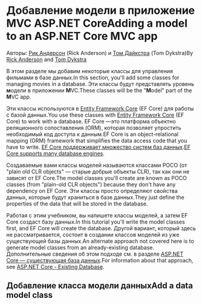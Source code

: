 # <a name="adding-a-model-to-an-aspnet-core-mvc-app"></a><span data-ttu-id="83775-101">Добавление модели в приложение MVC ASP.NET Core</span><span class="sxs-lookup"><span data-stu-id="83775-101">Adding a model to an ASP.NET Core MVC app</span></span>

<span data-ttu-id="83775-102">Авторы: [Рик Андерсон](https://twitter.com/RickAndMSFT) (Rick Anderson) и [Том Дайкстра](https://github.com/tdykstra) (Tom Dykstra)</span><span class="sxs-lookup"><span data-stu-id="83775-102">By [Rick Anderson](https://twitter.com/RickAndMSFT) and [Tom Dykstra](https://github.com/tdykstra)</span></span>

<span data-ttu-id="83775-103">В этом разделе мы добавим некоторые классы для управления фильмами в базе данных.</span><span class="sxs-lookup"><span data-stu-id="83775-103">In this section, you'll add some classes for managing movies in a database.</span></span> <span data-ttu-id="83775-104">Эти классы будут представлять уровень **м**одели в приложении **M**VC.</span><span class="sxs-lookup"><span data-stu-id="83775-104">These classes will be the "**M**odel" part of the **M**VC app.</span></span>

<span data-ttu-id="83775-105">Эти классы используются в [Entity Framework Core](https://docs.microsoft.com/ef/core) (EF Core) для работы с базой данных.</span><span class="sxs-lookup"><span data-stu-id="83775-105">You use these classes with [Entity Framework Core](https://docs.microsoft.com/ef/core) (EF Core) to work with a database.</span></span> <span data-ttu-id="83775-106">EF Core —это платформа объектно реляционного сопоставления (ORM), которая позволяет упростить необходимый код доступа к данным.</span><span class="sxs-lookup"><span data-stu-id="83775-106">EF Core is an object-relational mapping (ORM) framework that simplifies the data access code that you have to write.</span></span> <span data-ttu-id="83775-107">[EF Core поддерживает множество систем баз данных](https://docs.microsoft.com/ef/core/providers/).</span><span class="sxs-lookup"><span data-stu-id="83775-107">[EF Core supports many database engines](https://docs.microsoft.com/ef/core/providers/).</span></span>

<span data-ttu-id="83775-108">Создаваемые вами классы моделей называются классами POCO (от "plain old CLR objects" — старые добрые объекты CLR), так как они не зависят от EF Core.</span><span class="sxs-lookup"><span data-stu-id="83775-108">The model classes you'll create are known as POCO classes (from "plain-old CLR objects") because they don't have any dependency on EF Core.</span></span> <span data-ttu-id="83775-109">Эти классы просто определяют свойства данных, которые будут храниться в базе данных.</span><span class="sxs-lookup"><span data-stu-id="83775-109">They just define the properties of the data that will be stored in the database.</span></span>

<span data-ttu-id="83775-110">Работая с этим учебником, вы напишете классы моделей, а затем EF Core создаст базу данных.</span><span class="sxs-lookup"><span data-stu-id="83775-110">In this tutorial you'll write the model classes first, and EF Core will create the database.</span></span> <span data-ttu-id="83775-111">Другой вариант, который здесь не рассматривается, состоит в создании классов моделей из уже существующей базы данных.</span><span class="sxs-lookup"><span data-stu-id="83775-111">An alternate approach not covered here is to generate model classes from an already-existing database.</span></span> <span data-ttu-id="83775-112">Дополнительные сведения об этом подходе см. в разделе [ASP.NET Core — существующая база данных](https://docs.microsoft.com/ef/core/get-started/aspnetcore/existing-db).</span><span class="sxs-lookup"><span data-stu-id="83775-112">For information about that approach, see [ASP.NET Core - Existing Database](https://docs.microsoft.com/ef/core/get-started/aspnetcore/existing-db).</span></span>

## <a name="add-a-data-model-class"></a><span data-ttu-id="83775-113">Добавление класса модели данных</span><span class="sxs-lookup"><span data-stu-id="83775-113">Add a data model class</span></span>
